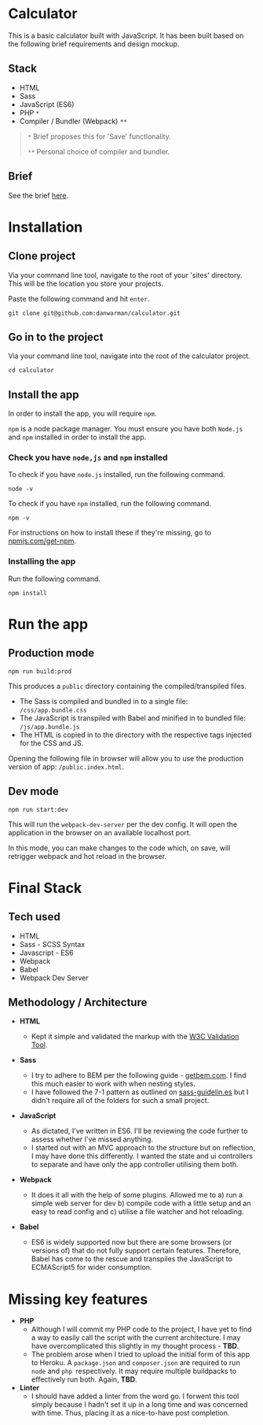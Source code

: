 # Calculator

This is a basic calculator built with JavaScript. It has been built based on the following brief requirements and design mockup.

## Stack
* HTML
* Sass
* JavaScript (ES6)
* PHP `*`
* Compiler / Bundler (Webpack) `**`

> `*` Brief proposes this for 'Save' functionality.
>
> `**` Personal choice of compiler and bundler.

## Brief
See the brief [here](brief.md).

# Installation
## Clone project
Via your command line tool, navigate to the root of your 'sites' directory. This will be the location you store your projects.

Paste the following command and hit `enter`.

```
git clone git@github.com:danwarman/calculator.git
```

## Go in to the project
Via your command line tool, navigate into the root of the calculator project.
```
cd calculator
```

## Install the app
In order to install the app, you will require `npm`.

`npm` is a node package manager. You must ensure you have both `Node.js` and `npm` installed in order to install the app.

### Check you have `node,js` and `npm` installed
To check if you have `node.js` installed, run the following command.
```
node -v
```
To check if you have `npm` installed, run the following command.
```
npm -v
```

For instructions on how to install these if they're missing, go to [npmjs.com/get-npm](https://www.npmjs.com/get-npm).

### Installing the app
Run the following command.
```
npm install
```

# Run the app
## Production mode
```
npm run build:prod
```

This produces a `public` directory containing the compiled/transpiled files.
* The Sass is compiled and bundled in to a single file: `/css/app.bundle.css`
* The JavaScript is transpiled with Babel and minified in to bundled file: `/js/app.bundle.js`
* The HTML is copied in to the directory with the respective tags injected for the CSS and JS.

Opening the following file in browser will allow you to use the production version of app: `/public.index.html`.

## Dev mode
```
npm run start:dev
```
This will run the `webpack-dev-server` per the dev config. It will open the application in the browser on an available localhost port.

In this mode, you can make changes to the code which, on save, will retrigger webpack and hot reload in the browser.

# Final Stack
## Tech used
* HTML
* Sass - SCSS Syntax
* Javascript - ES6
* Webpack
* Babel
* Webpack Dev Server

## Methodology / Architecture
- **HTML**
  - Kept it simple and validated the markup with the [W3C Validation Tool](https://validator.w3.org/#validate_by_input).

- **Sass**
  - I try to adhere to BEM per the following guide - [getbem.com](http://getbem.com/introduction/). I find this much easier to work with when nesting styles.
  - I have followed the 7-1 pattern as outlined on [sass-guidelin.es](https://sass-guidelin.es/#the-7-1-pattern) but I didn't require all of the folders for such a small project.

- **JavaScript**
  - As dictated, I've written in ES6. I'll be reviewing the code further to assess whether I've missed anything.
  - I started out with an MVC approach to the structure but on reflection, I may have done this differently. I wanted the state and ui controllers to separate and have only the app controller utilising them both.

- **Webpack**
  - It does it all with the help of some plugins. Allowed me to a) run a simple web server for dev b) compile code with a little setup and an easy to read config and c) utilise a file watcher and hot reloading.

- **Babel**
  - ES6 is widely supported now but there are some browsers (or versions of) that do not fully support certain features. Therefore, Babel has come to the rescue and transpiles the JavaScript to ECMAScript5 for wider consumption.

# Missing key features
- **PHP** 
  - Although I will commit my PHP code to the project, I have yet to find a way to easily call the script with the current architecture. I may have overcomplicated this slightly in my thought process - **TBD**.
  - The problem arose when I tried to upload the initial form of this app to Heroku. A `package.json` and `composer.json` are required to run `node` and `php `respectively. It may require multiple buildpacks to effectively run both. Again, **TBD**.
- **Linter**
  - I should have added a linter from the word go. I forwent this tool simply because I hadn't set it up in a long time and was concerned with time. Thus, placing it as a nice-to-have post completion.


